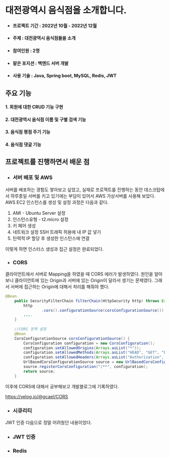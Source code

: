# 대전광역시 음식점을 소개합니다.
- #### 프로젝트 기간 : 2022년 10월 - 2022년 12월
- #### 주제 : 대전광역시 음식점들을 소개
- #### 참여인원 : 2명
- #### 맡은 포지션 : 백엔드 서버 개발
- #### 사용 기술 : Java, Spring boot, MySQL, Redis, JWT

## 주요 기능
#### 1. 회원에 대한 CRUD 기능 구현
#### 2. 대전광역시 음식점 이름 및 구별 검색 기능
#### 3. 음식점 평점 주기 기능
#### 4. 음식점 댓글 기능

## 프로젝트를 진행하면서 배운 점

- ### 서버 배포 및 AWS
서버를 배포하는 경험도 쌓아보고 싶었고, 실제로 프로젝트를 진행하는 동안 데스크탑에서 하루종일 서버를 키고 있기에는 부담이 있어서 AWS 가상서버를 사용해 보았다.
AWS EC2 인스턴스를 생성 및 설정 과정은 다음과 같다.
1. AMI - Ubuntu Server 설정
2. 인스턴스유형 - t2.micro 설정
3. 키 페어 생성
4. 네트워크 설정 SSH 트래픽 허용에 내 IP 값 넣기
5. 탄력적 IP 할당 후 생성한 인스턴스에 연결

이렇게 하면 인스터스 생성과 접근 설정은 완료되었다.

- ### CORS
클라이언트에서 서버로 Mapping을 하였을 때 CORS 에러가 발생하였다. 원인을 알아보니 클라이언트에 있는 Origin과 서버에 있는 Origin이 달라서 생기는 문제였다. 그래서 서버에 접근하는 Origin에 대해서 처리를 해줘야 했다.

```java
@Bean
    public SecurityFilterChain filterChain(HttpSecurity http) throws Exception {
        http
                .cors().configurationSource(corsConfigurationSource())
        ....
    }
    
    //CORS 정책 설정
    @Bean
    CorsConfigurationSource corsConfigurationSource() {
        CorsConfiguration configuration = new CorsConfiguration();
        configuration.setAllowedOrigins(Arrays.asList("*"));
        configuration.setAllowedMethods(Arrays.asList("HEAD", "GET", "POST", "PUT"));
        configuration.setAllowedHeaders(Arrays.asList("Authorization", "Cache-Control", "Content-Type"));
        UrlBasedCorsConfigurationSource source = new UrlBasedCorsConfigurationSource();
        source.registerCorsConfiguration("/**", configuration);
        return source;
    }
```

이후에 CORS에 대해서 공부해보고 개발블로그에 기록하였다.

https://velog.io/@gcael/CORS

- ### 시큐리티
JWT 인증 다음으로 정말 어려웠던 내용이었다.

- ### JWT 인증

- ### Redis


